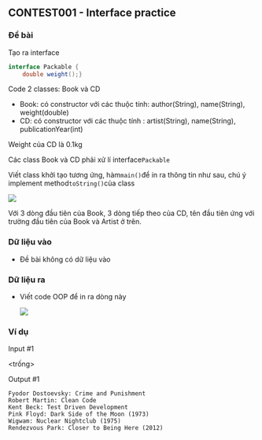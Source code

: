## CONTEST001 - Interface practice


### Đề bài

Tạo ra interface

```java
interface Packable {
    double weight();}
```

Code 2 classes: Book và CD

- Book: có constructor với các thuộc tính: author(String), name(String), weight(double)
- CD: có constructor với các thuộc tính : artist(String), name(String), publicationYear(int)

Weight của CD là 0.1kg

Các class Book và CD phải xử lí interface`Packable`  

Viết class khởi tạo tương ứng, hàm`main()`để in ra thông tin như sau, chú ý implement method`toString()`của class

![](https://i.imgur.com/mF1gZQG.png)




Với 3 dòng đầu tiên của Book, 3 dòng tiếp theo của CD, tên đầu tiên ứng với trường đầu tiên của Book và Artist ở trên.

### Dữ liệu vào

- Đề bài không có dữ liệu vào

### Dữ liệu ra

- Viết code OOP để in ra dòng này

  ![](https://i.imgur.com/tJCRktG.png)



### Ví dụ

Input #1 

<trống>

Output #1 
```
Fyodor Dostoevsky: Crime and Punishment
Robert Martin: Clean Code
Kent Beck: Test Driven Development
Pink Floyd: Dark Side of the Moon (1973)
Wigwam: Nuclear Nightclub (1975)
Rendezvous Park: Closer to Being Here (2012)
```

